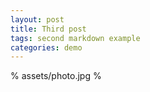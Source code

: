 ```yaml
---
layout: post
title: Third post
tags: second markdown example
categories: demo
---
```


% assets/photo.jpg % 
